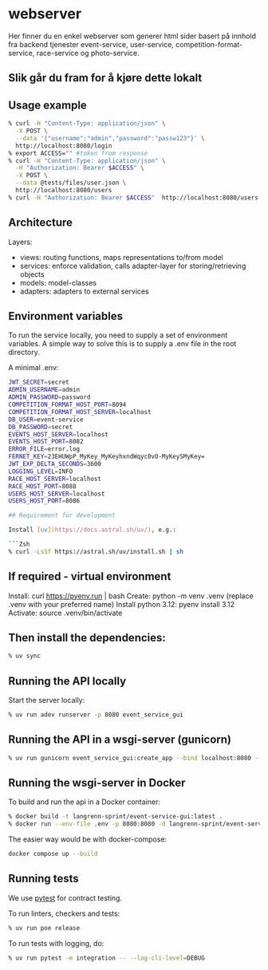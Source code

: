 # webserver

Her finner du en enkel webserver som generer html sider basert på innhold fra backend tjenester event-service, user-service, competition-format-service, race-service og photo-service.

## Slik går du fram for å kjøre dette lokalt

## Usage example

```Zsh
% curl -H "Content-Type: application/json" \
  -X POST \
  --data '{"username":"admin","password":"passw123"}' \
  http://localhost:8080/login
% export ACCESS="" #token from response
% curl -H "Content-Type: application/json" \
  -H "Authorization: Bearer $ACCESS" \
  -X POST \
  --data @tests/files/user.json \
  http://localhost:8080/users
% curl -H "Authorization: Bearer $ACCESS"  http://localhost:8080/users
```

## Architecture

Layers:

- views: routing functions, maps representations to/from model
- services: enforce validation, calls adapter-layer for storing/retrieving objects
- models: model-classes
- adapters: adapters to external services

## Environment variables

To run the service locally, you need to supply a set of environment variables. A simple way to solve this is to supply a .env file in the root directory.

A minimal .env:

```Zsh
JWT_SECRET=secret
ADMIN_USERNAME=admin
ADMIN_PASSWORD=password
COMPETITION_FORMAT_HOST_PORT=8094
COMPETITION_FORMAT_HOST_SERVER=localhost
DB_USER=event-service
DB_PASSWORD=secret
EVENTS_HOST_SERVER=localhost
EVENTS_HOST_PORT=8082
ERROR_FILE=error.log
FERNET_KEY=23EHUWpP_MyKey_MyKeyhxndWqyc0vO-MyKeySMyKey=
JWT_EXP_DELTA_SECONDS=3600
LOGGING_LEVEL=INFO
RACE_HOST_SERVER=localhost
RACE_HOST_PORT=8088
USERS_HOST_SERVER=localhost
USERS_HOST_PORT=8086

## Requirement for development

Install [uv](https://docs.astral.sh/uv/), e.g.:

```Zsh
% curl -LsSf https://astral.sh/uv/install.sh | sh
```

## If required - virtual environment

Install: curl <https://pyenv.run> | bash
Create: python -m venv .venv (replace .venv with your preferred name)
Install python 3.12: pyenv install 3.12
Activate:
source .venv/bin/activate

## Then install the dependencies:

```Zsh
% uv sync
```

## Running the API locally

Start the server locally:

```Zsh
% uv run adev runserver -p 8080 event_service_gui
```

## Running the API in a wsgi-server (gunicorn)

```Zsh
% uv run gunicorn event_service_gui:create_app --bind localhost:8080 --worker-class aiohttp.GunicornWebWorker
```

## Running the wsgi-server in Docker

To build and run the api in a Docker container:

```Zsh
% docker build -t langrenn-sprint/event-service-gui:latest .
% docker run --env-file .env -p 8080:8080 -d langrenn-sprint/event-service-gui:latest
```

The easier way would be with docker-compose:

```Zsh
docker compose up --build
```

## Running tests

We use [pytest](https://docs.pytest.org/en/latest/) for contract testing.

To run linters, checkers and tests:

```Zsh
% uv run poe release
```

To run tests with logging, do:

```Zsh
% uv run pytest -m integration -- --log-cli-level=DEBUG
```
